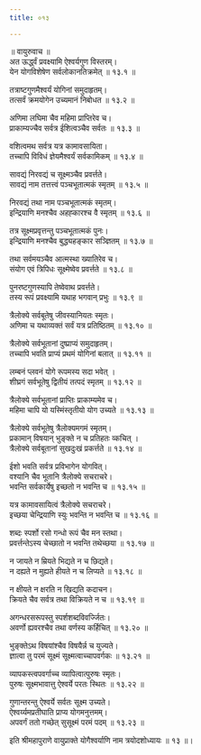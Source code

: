 ```yaml
---
title: ०१३

---
```

॥ वायुरुवाच ॥  
अत ऊर्द्ध्वं प्रवक्ष्यामि ऐश्वर्यगुण विस्तरम्।  
येन योगविशेषेण सर्वलोकानतिक्रमेत् ॥ १३.१ ॥  
  
तत्राष्टगुणमैश्वर्यं योगिनां समुदाहृतम्।  
तत्सर्वं क्रमयोगेन उच्यमानं निबोधत ॥ १३.२ ॥  
  
अणिमा लघिमा चैव महिमा प्राप्तिरेव च।  
प्राकाम्यज्चैव सर्वत्र ईशित्वञ्चैव सर्वतः ॥ १३.३ ॥  
  
वशित्वमथ सर्वत्र यत्र कामावसायिता।  
तच्चापि विविधं ज्ञेयमैश्वर्यं सर्वकामिकम् ॥ १३.४ ॥  
  
सावद्यं निरवद्यं च सूक्ष्मञ्चैव प्रवर्त्तते।  
सावद्यं नाम तत्तत्त्वं पञ्चभूतात्मकं स्मृतम् ॥ १३.५ ॥  
  
निरवद्यं तथा नाम पञ्चभूतात्मकं स्मृतम्।  
इन्द्रियाणि मनश्चैव अहह्कारश्च वै स्मृतम् ॥ १३.६ ॥  
  
तत्र सूक्ष्मप्रवृत्तन्तु पञ्चभूतात्मकं पुनः।  
इन्द्रियाणि मनश्चैव बुद्ध्यहङ्कार सञ्ज्ञितम् ॥ १३.७ ॥  
  
तथा सर्वमयञ्चैव आत्मस्था ख्यातिरेव च।  
संयोग एवं त्रिपिधः सूक्ष्मेष्वेव प्रवर्त्तते ॥ १३.८ ॥  
  
पुनरष्टगुणस्यापि तेष्वेवाथ प्रवर्त्तते।  
तस्य रूपं प्रवक्ष्यामि यथाह भगवान् प्रभुः ॥ १३.९ ॥  
  
त्रैलोक्ये सर्वबूतेषु जीवस्यानियतः स्मृतः।  
अणिमा च यथाव्यक्तं सर्वं यत्र प्रतिष्ठितम् ॥ १३.१० ॥  
  
त्रैलोक्ये सर्वभूतानां दुष्प्राप्यं समुदाहृतम्।  
तच्चापि भवति प्राप्यं प्रथमं योगिनां बलात् ॥ १३.११ ॥  
  
लम्बनं प्लवनं योगे रूपमस्य सदा भवेत् ।  
शीघ्रगं सर्वभूतेषु द्वितीयं तत्पदं स्मृतम् ॥ १३.१२ ॥  
  
त्रैलोक्ये सर्वभूतानां प्राप्तिः प्राकाम्यमेव च।  
महिमा चापि यो यस्मिंस्तृतीयो योग उच्यते ॥ १३.१३ ॥  
  
त्रैलोक्ये सर्वभूतेषु त्रैलोक्यमगमं स्मृतम्।  
प्रकामान् विषयान् भुङ्क्ते न च प्रतिहतः व्कचित् ।  
त्रैलोक्ये सर्वबूतानां सुखदुःखं प्रकर्त्तते ॥ १३.१४ ॥  
  
ईशो भवति सर्वत्र प्रविभागेन योगवित्।  
वश्यानि चैव भूतानि त्रैलोक्ये सचराचरे।  
भवन्ति सर्वकार्येषु इच्छतो न भवन्ति च ॥ १३.१५ ॥  
  
यत्र कामावसायित्वं त्रैलोक्ये सचराचरे।  
इच्छया चेन्द्रियाणि स्युः भवन्ति न भवन्ति च ॥ १३.१६ ॥  
  
शब्दः स्पर्शो रसो गन्धो रूपं चैव मन स्तथा।  
प्रवर्त्तन्तेऽस्य चेच्छातो न भवन्ति तथेच्छया ॥ १३.१७ ॥  
  
न जायते न म्रियते भिद्यते न च छिद्यते।  
न दह्यते न मुह्यते हीयते न च लिप्यते ॥ १३.१८ ॥  
  
न क्षीयते न क्षरति न खिद्यति कदाचन।  
क्रियते चैव सर्वत्र तथा विक्रियते न च ॥ १३.१९ ॥  
  
अगन्धरसरूपस्तु स्पर्शशब्दविवर्ज्जितः।  
अवर्णो ह्यवरश्चैव तथा वर्णस्य कर्हिचित् ॥ १३.२० ॥  
  
भुङ्क्तेऽथ विषयांश्चैव विषयैर्न्न च युज्यते।  
ज्ञात्वा तु परमं सूक्ष्मं सूक्ष्मत्वाच्चापवर्गकः ॥ १३.२१ ॥  
  
व्यापकस्त्वपवर्गाच्च व्यापित्वात्पुरुषः स्मृतः।  
पुरुषः सूक्ष्मभावात्तु ऐश्वर्ये परतः स्थितः ॥ १३.२२ ॥  
  
गुणान्तरन्तु ऐश्वर्ये सर्वतः सूक्ष्म उच्यते।  
ऐश्वर्य्यमप्रतीघाति प्राप्य योगमनुत्तमम्।  
अपवर्गं ततो गच्छेत् सुसूक्ष्मं परमं पदम् ॥ १३.२३ ॥  
  
इति श्रीमहापुराणे वायुप्राक्ते योगैश्वर्याणि नाम त्रयोदशोध्यायः ॥ १३ ॥।
